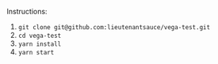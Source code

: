 Instructions:
1. `git clone git@github.com:lieutenantsauce/vega-test.git`
2. `cd vega-test`
3. `yarn install`
4. `yarn start`